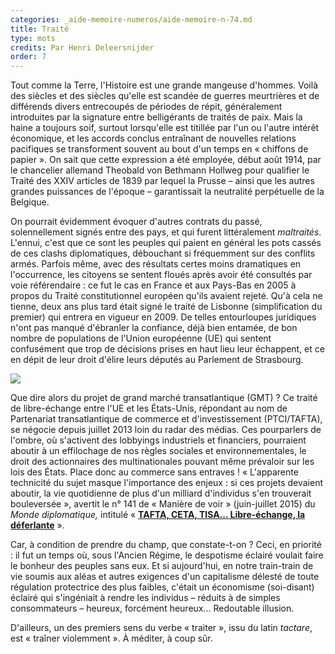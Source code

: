 ```yaml
---
categories: _aide-memoire-numeros/aide-memoire-n-74.md
title: Traité
type: mots
credits: Par Henri Deleersnijder
order: 7
---
```

Tout comme la Terre, l'Histoire est une grande mangeuse d'hommes. Voilà des siècles et des siècles qu'elle est scandée de guerres meurtrières et de différends divers entrecoupés de périodes de répit, généralement introduites par la signature entre belligérants de traités de paix. Mais la haine a toujours soif, surtout lorsqu'elle est titillée par l'un ou l'autre intérêt économique, et les accords conclus entraînant de nouvelles relations pacifiques se transforment souvent au bout d'un temps en « chiffons de papier ». On sait que cette expression a été employée, début août 1914, par le chancelier allemand Theobald von Bethmann Hollweg pour qualifier le Traité des XXIV articles de 1839 par lequel la Prusse – ainsi que les autres grandes puissances de l'époque – garantissait la neutralité perpétuelle de la Belgique.

On pourrait évidemment évoquer d'autres contrats du passé, solennellement signés entre des pays, et qui furent littéralement _maltraités_. L'ennui, c'est que ce sont les peuples qui paient en général les pots cassés de ces clashs diplomatiques, débouchant si fréquemment sur des conflits armés. Parfois même, avec des résultats certes moins dramatiques en l'occurrence, les citoyens se sentent floués après avoir été consultés par voie référendaire : ce fut le cas en France et aux Pays-Bas en 2005 à propos du Traité constitutionnel européen qu'ils avaient rejeté. Qu'à cela ne tienne, deux ans plus tard était signé le traité de Lisbonne (simplification du premier) qui entrera en vigueur en 2009. De telles entourloupes juridiques n'ont pas manqué d'ébranler la confiance, déjà bien entamée, de bon nombre de populations de l'Union européenne (UE) qui sentent confusément que trop de décisions prises en haut lieu leur échappent, et ce en dépit de leur droit d'élire leurs députés au Parlement de Strasbourg.

![](/assets/uploads/traite_negriere.jpg)

Que dire alors du projet de grand marché transatlantique (GMT) ? Ce traité de libre-échange entre l'UE et les États-Unis, répondant au nom de Partenariat transatlantique de commerce et d'investissement (PTCI/TAFTA), se négocie depuis juillet 2013 loin du radar des médias. Ces pourparlers de l'ombre, où s'activent des lobbyings industriels et financiers, pourraient aboutir à un effilochage de nos règles sociales et environnementales, le droit des actionnaires des multinationales pouvant même prévaloir sur les lois des États. Place donc au commerce sans entraves ! « L'apparente technicité du sujet masque l'importance des enjeux : si ces projets devaient aboutir, la vie quotidienne de plus d'un milliard d'individus s'en trouverait bouleversée », avertit le n° 141 de « Manière de voir » (juin-juillet 2015) du _Monde diplomatique,_ intitulé « [**TAFTA, CETA, TISA... Libre-échange, la déferlante**](http://www.monde-diplomatique.fr/mav/141/) ».

Car, à condition de prendre du champ, que constate-t-on ? Ceci, en priorité : il fut un temps où, sous l'Ancien Régime, le despotisme éclairé voulait faire le bonheur des peuples sans eux. Et si aujourd'hui, en notre train-train de vie soumis aux aléas et autres exigences d'un capitalisme délesté de toute régulation protectrice des plus faibles, c'était un économisme (soi-disant) éclairé qui s'ingéniait à rendre les individus – réduits à de simples consommateurs – heureux, forcément heureux... Redoutable illusion.

D'ailleurs, un des premiers sens du verbe « traiter », issu du latin _tactare_, est « traîner violemment ». À méditer, à coup sûr.
